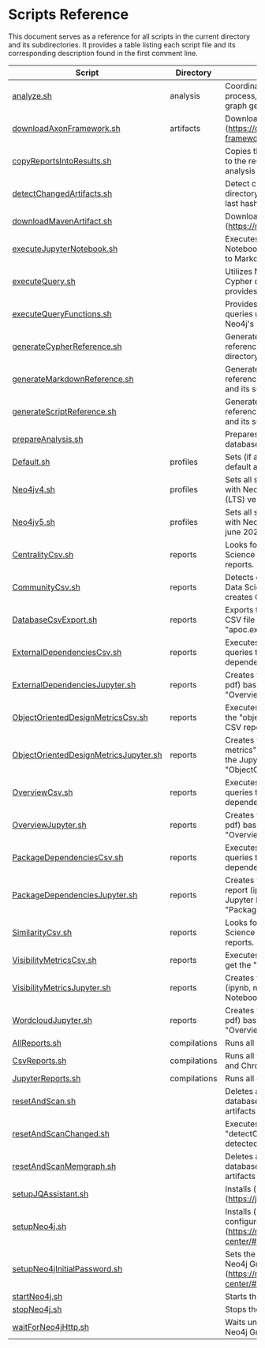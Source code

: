 # Scripts Reference

This document serves as a reference for all scripts in the current directory and its subdirectories.
It provides a table listing each script file and its corresponding description found in the first comment line.

Script | Directory | Description
-------|-----------|------------
| [analyze.sh](./analysis/analyze.sh) | analysis | Coordinates the end-to-end analysis process, encompassing tool installation, graph generation, and report generation. |
| [downloadAxonFramework.sh](./artifacts/downloadAxonFramework.sh) | artifacts | Downloads AxonFramework (https://developer.axoniq.io/axon-framework) artifacts from Maven Central. |
| [copyReportsIntoResults.sh](./copyReportsIntoResults.sh) |  | Copies the results from the temp directory to the results directory grouped by the analysis name. |
| [detectChangedArtifacts.sh](./detectChangedArtifacts.sh) |  | Detect changed files in the artifacts directory with a text file containing the last hash code of the contents. |
| [downloadMavenArtifact.sh](./downloadMavenArtifact.sh) |  | Downloads an artifact from Maven Central (https://mvnrepository.com/repos/central) |
| [executeJupyterNotebook.sh](./executeJupyterNotebook.sh) |  | Executes all steps in the given Jupyter Notebook (ipynb), stores it and converts it to Markdown (md) and PDF. |
| [executeQuery.sh](./executeQuery.sh) |  | Utilizes Neo4j's HTTP API to execute a Cypher query from an input file and provides the results in CSV format. |
| [executeQueryFunctions.sh](./executeQueryFunctions.sh) |  | Provides functions to execute Cypher queries using either "executeQuery.sh" or Neo4j's "cypher-shell".  |
| [generateCypherReference.sh](./generateCypherReference.sh) |  | Generates "CYPHER.md" containing a reference to all Cypher files in this directory and its subdirectories. |
| [generateMarkdownReference.sh](./generateMarkdownReference.sh) |  | Generates "REPORTS.md" containing a reference to all scripts in this directory and its subdirectories. |
| [generateScriptReference.sh](./generateScriptReference.sh) |  | Generates "SCRIPTS.md" containing a reference to all scripts in this directory and its subdirectories. |
| [prepareAnalysis.sh](./prepareAnalysis.sh) |  | Prepares and validates the graph database before analysis  |
| [Default.sh](./profiles/Default.sh) | profiles | Sets (if any) settings variables for a default analysis. |
| [Neo4jv4.sh](./profiles/Neo4jv4.sh) | profiles | Sets all settings variables for an analysis with Neo4j v4.4.x (long term support (LTS) version as of may 2023). |
| [Neo4jv5.sh](./profiles/Neo4jv5.sh) | profiles | Sets all settings variables for an analysis with Neo4j v5.x (newest version as of june 2023). |
| [CentralityCsv.sh](./reports/CentralityCsv.sh) | reports | Looks for centrality using the Graph Data Science Library of Neo4j and creates CSV reports. |
| [CommunityCsv.sh](./reports/CommunityCsv.sh) | reports | Detects communities using the Graph Data Science Library of Neo4j and creates CSV reports. |
| [DatabaseCsvExport.sh](./reports/DatabaseCsvExport.sh) | reports | Exports the whole graph database as a CSV file using the APOC procedure "apoc.export.csv.all" |
| [ExternalDependenciesCsv.sh](./reports/ExternalDependenciesCsv.sh) | reports | Executes "Package_Usage" Cypher queries to get the "package-dependencies" CSV reports. |
| [ExternalDependenciesJupyter.sh](./reports/ExternalDependenciesJupyter.sh) | reports | Creates the "overview" report (ipynb, md, pdf) based on the Jupyter Notebook "Overview.ipynb". |
| [ObjectOrientedDesignMetricsCsv.sh](./reports/ObjectOrientedDesignMetricsCsv.sh) | reports | Executes "Metrics" Cypher queries to get the "object-oriented-design-metrics" CSV reports. |
| [ObjectOrientedDesignMetricsJupyter.sh](./reports/ObjectOrientedDesignMetricsJupyter.sh) | reports | Creates the "object-oriented-design-metrics" report (ipynb, md, pdf) based on the Jupyter Notebook "ObjectOrientedDesignMetrics.ipynb". |
| [OverviewCsv.sh](./reports/OverviewCsv.sh) | reports | Executes "Package_Usage" Cypher queries to get the "package-dependencies" CSV reports. |
| [OverviewJupyter.sh](./reports/OverviewJupyter.sh) | reports | Creates the "overview" report (ipynb, md, pdf) based on the Jupyter Notebook "Overview.ipynb". |
| [PackageDependenciesCsv.sh](./reports/PackageDependenciesCsv.sh) | reports | Executes "Package_Usage" Cypher queries to get the "package-dependencies" CSV reports. |
| [PackageDependenciesJupyter.sh](./reports/PackageDependenciesJupyter.sh) | reports | Creates the "package-dependencies" report (ipynb, md, pdf) based on the Jupyter Notebook "PackageDependencies.ipynb". |
| [SimilarityCsv.sh](./reports/SimilarityCsv.sh) | reports | Looks for similarity using the Graph Data Science Library of Neo4j and creates CSV reports. |
| [VisibilityMetricsCsv.sh](./reports/VisibilityMetricsCsv.sh) | reports | Executes "Visibility" Cypher queries to get the "visibility-metrics" CSV reports. |
| [VisibilityMetricsJupyter.sh](./reports/VisibilityMetricsJupyter.sh) | reports | Creates the "visibility-metrics" report (ipynb, md, pdf) based on the Jupyter Notebook "VisibilityMetrics.ipynb". |
| [WordcloudJupyter.sh](./reports/WordcloudJupyter.sh) | reports | Creates the "overview" report (ipynb, md, pdf) based on the Jupyter Notebook "Overview.ipynb". |
| [AllReports.sh](./reports/compilations/AllReports.sh) | compilations | Runs all report scripts. |
| [CsvReports.sh](./reports/compilations/CsvReports.sh) | compilations | Runs all CSV report scripts (no Python and Chromium required). |
| [JupyterReports.sh](./reports/compilations/JupyterReports.sh) | compilations | Runs all Jupyter Notebook report scripts. |
| [resetAndScan.sh](./resetAndScan.sh) |  | Deletes all data in the Neo4j graph database and rescans the downloaded artifacts to create a new graph. |
| [resetAndScanChanged.sh](./resetAndScanChanged.sh) |  | Executes "resetAndScan.sh" only if "detectChangedArtifacts.sh" returns detected changes. |
| [resetAndScanMemgraph.sh](./resetAndScanMemgraph.sh) |  | Deletes all data in the Neo4j graph database and rescans the downloaded artifacts to create a new graph. |
| [setupJQAssistant.sh](./setupJQAssistant.sh) |  | Installs (download and unzip) jQAssistant (https://jqassistant.org/get-started). |
| [setupNeo4j.sh](./setupNeo4j.sh) |  | Installs (download, unpack, get plugins, configure) a local Neo4j Graph Database (https://neo4j.com/download-center/#community). |
| [setupNeo4jInitialPassword.sh](./setupNeo4jInitialPassword.sh) |  | Sets the initial password for the local Neo4j Graph Database (https://neo4j.com/download-center/#community). |
| [startNeo4j.sh](./startNeo4j.sh) |  | Starts the local Neo4j Graph Database.  |
| [stopNeo4j.sh](./stopNeo4j.sh) |  | Stops the local Neo4j Graph Database.  |
| [waitForNeo4jHttp.sh](./waitForNeo4jHttp.sh) |  | Waits until the HTTP Transactions API of Neo4j Graph Database is available. |
